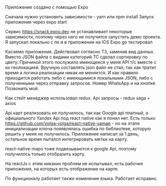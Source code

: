 Приложение создано с помощью Expo

Сначала нужно установить зависимости - yarn или npm install
Запуск приложения через expo start

Сервис https://snack.expo.dev не устанавливает некоторые зависимости, поэтому через него не получится запустить демо проекта. 
Я запускал локально с пк и в приложении на IOS Expo go тестировал

Касаемо приложения. Действовал согласно ТЗ, заменив вид данных. 
Вместо JSON файла с видами категорий ТС сделал сортировку по цвету.
Причиной этого послужило имеющееся у меня API т/с вместе с их геолокацией.
Вручную составлять json файл не стал, так как тратит время а логика реализации никак не меняется. И как правило приходится работать либо с имеющимися локальными JSON, либо с полученными через отправку запросов.
Номер WhatsApp и на кнопке Позвонить мой.

Как стейт менеджер использовал redux.
Api запросы - redux saga + axios

Api карт реализовать не получилось, так как Google api платный, а официального Yandex Api под react native как я понял нет.
Есть только https://github.com/volga-volga/react-native-yamap - но на этапе инициализации ключа пояявлялась ошибка по библиотеке, которую решить у меня не получилось.
Приложение написал за 1 день, остальное время пытался интегрировать метки на карту.

react-native-maps тоже подвязываются к google Api, поэтому получилось только отобразить карту.

На reactJs с этим никаких проблем не испытывал, есть рабочие приложения, на которых есть отображение на карте.

По функционалу работает также изменение языка. Работает исправно. 
